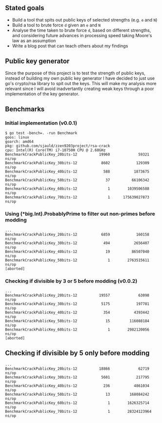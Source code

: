 ## Stated goals

- Build a tool that spits out public keys of selected strengths (e.g. `e` and `N`)
- Build a tool to brute force `d` given an `e` and `N`
- Analyse the time taken to brute force `d`, based on different strengths, and
  considering future advances in processing speed taking Moore's law as an assumption
- Write a blog post that can teach others about my findings

## Public key generator

Since the purpose of this project is to test the strength of public keys,
instead of building my own public key generator I have decided to just use go's
crypto/rsa library to spit out the keys. This will make my analysis more
relevant since I will avoid inadvertantly creating weak keys through a poor
implementation of the key generator.

## Benchmarks

### Initial implementation (v0.0.1)

```
$ go test -bench=. -run Benchmark
goos: linux
goarch: amd64
pkg: github.com/sjauld/zzen9203project/rsa-crack
cpu: Intel(R) Core(TM) i7-10750H CPU @ 2.60GHz
BenchmarkCrackPublicKey_20bits-12          19960             59321 ns/op
BenchmarkCrackPublicKey_30bits-12           8602            129309 ns/op
BenchmarkCrackPublicKey_40bits-12            588           1873675 ns/op
BenchmarkCrackPublicKey_50bits-12             37          66106342 ns/op
BenchmarkCrackPublicKey_60bits-12              1        1039506588 ns/op
BenchmarkCrackPublicKey_70bits-12              1      175639027873 ns/op
```

### Using (*big.Int).ProbablyPrime to filter out non-primes before modding

```
...
BenchmarkCrackPublicKey_20bits-12           6859            160158 ns/op
BenchmarkCrackPublicKey_30bits-12            494           2656407 ns/op
BenchmarkCrackPublicKey_40bits-12             19          86507040 ns/op
BenchmarkCrackPublicKey_50bits-12              1        2763515611 ns/op
[aborted]
```

### Checking if divisible by 3 or 5 before modding (v0.0.2)

```
...
BenchmarkCrackPublicKey_20bits-12          19557             63098 ns/op
BenchmarkCrackPublicKey_30bits-12           5175            197781 ns/op
BenchmarkCrackPublicKey_40bits-12            354           4393442 ns/op
BenchmarkCrackPublicKey_50bits-12             15         116088184 ns/op
BenchmarkCrackPublicKey_60bits-12              1        2982120056 ns/op
[aborted]
```

## Checking if divisible by 5 only before modding

```
...
BenchmarkCrackPublicKey_20bits-12          18866             62719 ns/op
BenchmarkCrackPublicKey_30bits-12           5601            217795 ns/op
BenchmarkCrackPublicKey_40bits-12            236           4861034 ns/op
BenchmarkCrackPublicKey_50bits-12             13         168084242 ns/op
BenchmarkCrackPublicKey_60bits-12              1        1626325714 ns/op
BenchmarkCrackPublicKey_70bits-12              1        28324123964 ns/op
```
